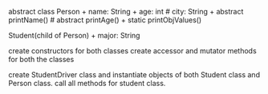 abstract class Person
	+ name: String
	+ age: int
	# city: String
	+ abstract printName()
	# abstract printAge()
	+ static printObjValues()

Student(child of Person)
	+ major: String
	
create constructors for both classes
create accessor and mutator methods for both the classes

create StudentDriver class and instantiate objects of both Student class and Person class.
call all methods for student class.